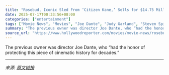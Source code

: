```yaml
---
title: "Rosebud, Iconic Sled From ‘Citizen Kane,’ Sells for $14.75 Million at Auction"
date: 2025-07-17T00:33:56+08:00
categories: ["entertainment"]
tags: ["Movie News", "Movies", "Joe Dante", "Judy Garland", "Steven Spielberg"]
summary: "The previous owner was director Joe Dante, who “had the honor of protecting this piece of cinematic history for decades.”"
source_url: "https://www.hollywoodreporter.com/movies/movie-news/rosebud-citizen-kane-sled-auction-1236318109/"
---
```


The previous owner was director Joe Dante, who “had the honor of protecting this piece of cinematic history for decades.”

---

*来源: [原文链接](https://www.hollywoodreporter.com/movies/movie-news/rosebud-citizen-kane-sled-auction-1236318109/)*
